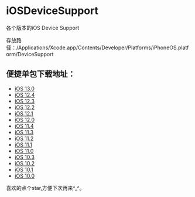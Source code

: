 # iOSDeviceSupport
各个版本的iOS Device Support

存放路径：/Applications/Xcode.app/Contents/Developer/Platforms/iPhoneOS.platform/DeviceSupport

## 便捷单包下载地址：
* [iOS 13.0](https://github.com/kiss587898/iOSDeviceSupport/raw/master/13.0.zip)
* [iOS 12.4](https://github.com/kiss587898/iOSDeviceSupport/raw/master/12.4.zip)
* [iOS 12.3](https://github.com/kiss587898/iOSDeviceSupport/raw/master/12.3.zip)
* [iOS 12.2](https://github.com/kiss587898/iOSDeviceSupport/raw/master/12.2.zip)
* [iOS 12.1](https://github.com/kiss587898/iOSDeviceSupport/raw/master/12.1.zip)
* [iOS 12.0](https://github.com/kiss587898/iOSDeviceSupport/raw/master/12.0.zip)
* [iOS 11.4](https://github.com/kiss587898/iOSDeviceSupport/raw/master/11.4.zip)
* [iOS 11.3](https://github.com/kiss587898/iOSDeviceSupport/raw/master/11.3.zip)
* [iOS 11.2](https://github.com/kiss587898/iOSDeviceSupport/raw/master/11.2.zip)
* [iOS 11.1](https://github.com/kiss587898/iOSDeviceSupport/raw/master/11.1.zip)
* [iOS 11.0](https://github.com/kiss587898/iOSDeviceSupport/raw/master/11.0.zip)
* [iOS 10.3](https://github.com/kiss587898/iOSDeviceSupport/raw/master/10.3.zip)
* [iOS 10.2](https://github.com/kiss587898/iOSDeviceSupport/raw/master/10.2.zip)
* [iOS 10.1](https://github.com/kiss587898/iOSDeviceSupport/raw/master/10.1.zip)
* [iOS 10.0](https://github.com/kiss587898/iOSDeviceSupport/raw/master/10.0.zip)

喜欢的点个star,方便下次再来^_^。


